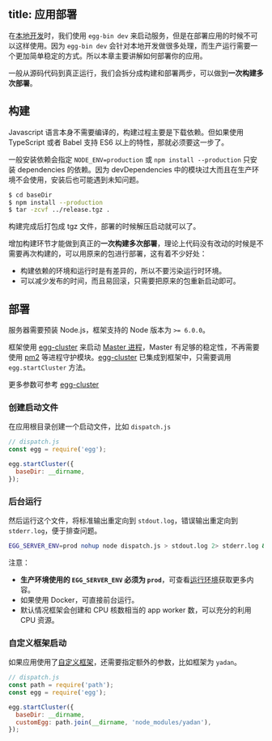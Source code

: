 title: 应用部署
---

在[本地开发](./development.md)时，我们使用 `egg-bin dev` 来启动服务，但是在部署应用的时候不可以这样使用。因为 `egg-bin dev` 会针对本地开发做很多处理，而生产运行需要一个更加简单稳定的方式。所以本章主要讲解如何部署你的应用。

一般从源码代码到真正运行，我们会拆分成构建和部署两步，可以做到**一次构建多次部署**。

## 构建

Javascript 语言本身不需要编译的，构建过程主要是下载依赖。但如果使用 TypeScript 或者 Babel 支持 ES6 以上的特性，那就必须要这一步了。

一般安装依赖会指定 `NODE_ENV=production` 或 `npm install --production` 只安装 dependencies 的依赖。因为 devDependencies 中的模块过大而且在生产环境不会使用，安装后也可能遇到未知问题。

```bash
$ cd baseDir
$ npm install --production
$ tar -zcvf ../release.tgz .
```

构建完成后打包成 tgz 文件，部署的时候解压启动就可以了。

增加构建环节才能做到真正的**一次构建多次部署**，理论上代码没有改动的时候是不需要再次构建的，可以用原来的包进行部署，这有着不少好处：

- 构建依赖的环境和运行时是有差异的，所以不要污染运行时环境。
- 可以减少发布的时间，而且易回滚，只需要把原来的包重新启动即可。

## 部署

服务器需要预装 Node.js，框架支持的 Node 版本为 `>= 6.0.0`。

框架使用 [egg-cluster] 来启动 [Master 进程](./cluster-and-ipc.md#master)，Master 有足够的稳定性，不再需要使用 [pm2] 等进程守护模块。[egg-cluster] 已集成到框架中，只需要调用 `egg.startCluster` 方法。

更多参数可参考 [egg-cluster](https://github.com/eggjs/egg-cluster#options)

### 创建启动文件

在应用根目录创建一个启动文件，比如 `dispatch.js`

```js
// dispatch.js
const egg = require('egg');

egg.startCluster({
  baseDir: __dirname,
});
```

### 后台运行

然后运行这个文件，将标准输出重定向到 `stdout.log`，错误输出重定向到 `stderr.log`，便于排查问题。

```bash
EGG_SERVER_ENV=prod nohup node dispatch.js > stdout.log 2> stderr.log &
```

注意：

- **生产环境使用的 `EGG_SERVER_ENV` 必须为 `prod`**，可查看[运行环境](../basics/env.md)获取更多内容。
- 如果使用 Docker，可直接前台运行。
- 默认情况框架会创建和 CPU 核数相当的 app worker 数，可以充分的利用 CPU 资源。

### 自定义框架启动

如果应用使用了[自定义框架](../advanced/framework.md)，还需要指定额外的参数，比如框架为 `yadan`。

```js
// dispatch.js
const path = require('path');
const egg = require('egg');

egg.startCluster({
  baseDir: __dirname,
  customEgg: path.join(__dirname, 'node_modules/yadan'),
});
```

[egg-cluster]: https://github.com/eggjs/egg-cluster
[pm2]: https://github.com/Unitech/pm2
